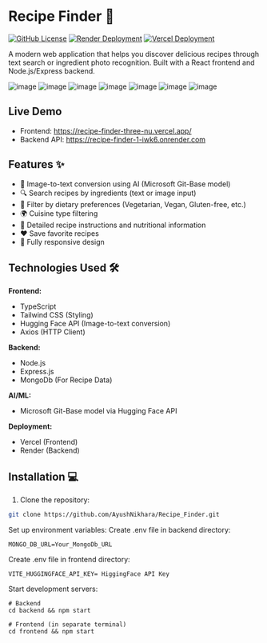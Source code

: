 # Recipe Finder 🍳

[![GitHub License](https://img.shields.io/github/license/AyushNikhara/Recipe_Finder)](https://github.com/AyushNikhara/Recipe_Finder/blob/main/LICENSE)
[![Render Deployment](https://img.shields.io/badge/Backend-Hosted%20on%20Render-46e3b7)](https://render.com)
[![Vercel Deployment](https://img.shields.io/badge/Frontend-Hosted%20on%20Vercel-000000)](https://recipe-finder-three-nu.vercel.app/)

A modern web application that helps you discover delicious recipes through text search or ingredient photo recognition. Built with a React frontend and Node.js/Express backend.

![image](https://github.com/user-attachments/assets/854992a6-6401-464c-bfd3-bef3fd19ab8f)
![image](https://github.com/user-attachments/assets/1dac1af0-b24a-4d8e-820f-cbbeb746ed76)
![image](https://github.com/user-attachments/assets/bd268d46-dc91-40a7-8c8d-f5e90f5878e4)
![image](https://github.com/user-attachments/assets/16fac5a2-bca7-4a37-95ee-361ca8b57b91)
![image](https://github.com/user-attachments/assets/7be61f76-e3ad-4a69-97f3-31476aa1abd8)
![image](https://github.com/user-attachments/assets/cabd2757-ec5d-452a-9d22-40fac69f1042)
![image](https://github.com/user-attachments/assets/9e3a0628-9008-4acd-afa0-18f78f117626)


## Live Demo
- Frontend: https://recipe-finder-three-nu.vercel.app/
- Backend API: https://recipe-finder-1-iwk6.onrender.com

## Features ✨
- 📸 Image-to-text conversion using AI (Microsoft Git-Base model)
- 🔍 Search recipes by ingredients (text or image input)
- 🥗 Filter by dietary preferences (Vegetarian, Vegan, Gluten-free, etc.)
- 🌍 Cuisine type filtering
- 📖 Detailed recipe instructions and nutritional information
- ❤️ Save favorite recipes
- 📱 Fully responsive design

## Technologies Used 🛠️
**Frontend:**
- TypeScript
- Tailwind CSS (Styling)
- Hugging Face API (Image-to-text conversion)
- Axios (HTTP Client)

**Backend:**
- Node.js
- Express.js
- MongoDb (For Recipe Data)

**AI/ML:**
- Microsoft Git-Base model via Hugging Face API

**Deployment:**
- Vercel (Frontend)
- Render (Backend)

## Installation 💻
1. Clone the repository:
```bash
git clone https://github.com/AyushNikhara/Recipe_Finder.git
```
Set up environment variables:
Create .env file in backend directory:
```
MONGO_DB_URL=Your_MongoDb_URL
```
Create .env file in frontend directory:
```
VITE_HUGGINGFACE_API_KEY= HiggingFace API Key
```
Start development servers:
```
# Backend
cd backend && npm start

# Frontend (in separate terminal)
cd frontend && npm start
```
